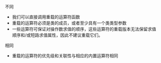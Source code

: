 不同
- 我们可以直接调用重载的运算符函数
- 重载的运算符必须是类的成员，或者至少具有一个类类型参数
- 一些运算符可保证对操作数求值的顺序，这些运算符的重载版本无法保留求值顺序和/或短路求值属性，因此不建议重载它们。

相同
- 重载的运算符的优先级和关联性与相应的内置运算符相同